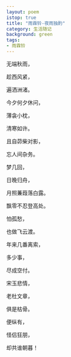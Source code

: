 ```yaml
---
layout: poem
istop: true
title: "雨霖铃-夜雨独酌"
category: 生活随记
background: green
tags:
- 雨霖铃
---
```


无端秋雨，

趁西风紧，

遍洒洲渚。

今夕何夕休问，

薄衾小枕，

清寒如许。

且自茆柴对影，

忘人间杂务。

梦几回，

日晚归舟，

月照蒹葭落白露。

飘零不忍登高处。

怕孤愁，

也做飞云渡。


年来几番离索，

多少事，

尽成空付。

宋玉悲情，

老杜文章，

俱是枯骨。

便纵有，

怪侣狂朋，

却共谁朝暮！

